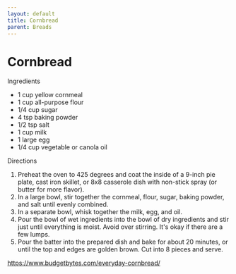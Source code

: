 ```yaml
---
layout: default
title: Cornbread
parent: Breads
---
```

# Cornbread

Ingredients
  * 1 cup yellow cornmeal
  * 1 cup all-purpose flour
  * 1/4 cup sugar
  * 4 tsp baking powder
  * 1/2 tsp salt
  * 1 cup milk
  * 1 large egg
  * 1/4 cup vegetable or canola oil

Directions
  1. Preheat the oven to 425 degrees and coat the inside of a 9-inch pie plate, cast iron skillet, or 8x8 casserole dish with non-stick spray (or butter for more flavor).
  2. In a large bowl, stir together the cornmeal, flour, sugar, baking powder, and salt until evenly combined.
  3. In a separate bowl, whisk together the milk, egg, and oil.
  4. Pour the bowl of wet ingredients into the bowl of dry ingredients and stir just until everything is moist. Avoid over stirring. It's okay if there are a few lumps.
  5. Pour the batter into the prepared dish and bake for about 20 minutes, or until the top and edges are golden brown. Cut into 8 pieces and serve.

<https://www.budgetbytes.com/everyday-cornbread/>